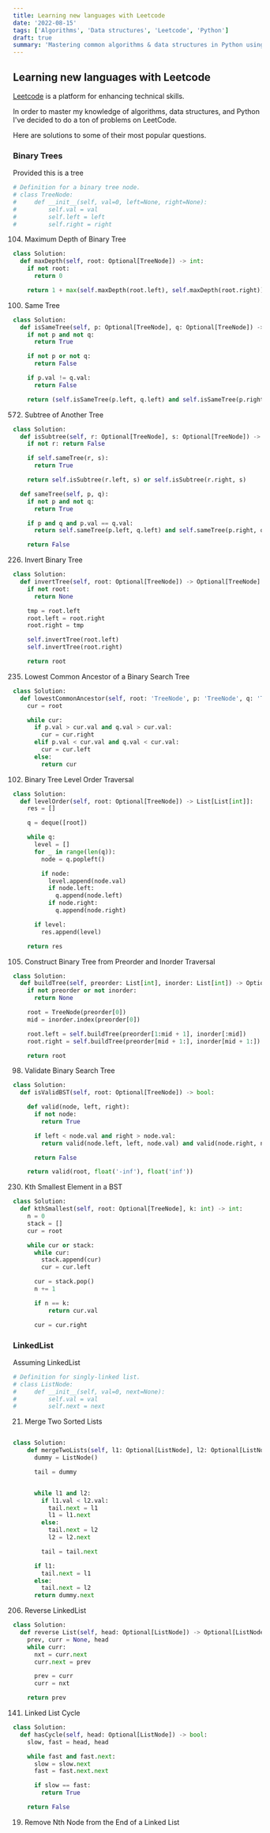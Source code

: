 ```yaml
---
title: Learning new languages with Leetcode
date: '2022-08-15'
tags: ['Algorithms', 'Data structures', 'Leetcode', 'Python']
draft: true
summary: 'Mastering common algorithms & data structures in Python using Leetcode problems'
---
```


## Learning new languages with Leetcode

[Leetcode](https://leetcode.com/) is a platform for enhancing technical skills.

In order to master my knowledge of algorithms, data structures, and Python I've decided to do a ton of problems on LeetCode.

Here are solutions to some of their most popular questions.

### Binary Trees

Provided this is a tree

```python
# Definition for a binary tree node.
# class TreeNode:
#     def __init__(self, val=0, left=None, right=None):
#         self.val = val
#         self.left = left
#         self.right = right
```

104. Maximum Depth of Binary Tree

```python
class Solution:
  def maxDepth(self, root: Optional[TreeNode]) -> int:
    if not root:
      return 0

    return 1 + max(self.maxDepth(root.left), self.maxDepth(root.right))
```

100. Same Tree

```python
class Solution:
  def isSameTree(self, p: Optional[TreeNode], q: Optional[TreeNode]) -> bool:
    if not p and not q:
      return True

    if not p or not q:
      return False

    if p.val != q.val:
      return False

    return (self.isSameTree(p.left, q.left) and self.isSameTree(p.right, q.right))
```

572. Subtree of Another Tree

```python
class Solution:
  def isSubtree(self, r: Optional[TreeNode], s: Optional[TreeNode]) -> bool:
    if not r: return False

    if self.sameTree(r, s):
      return True

    return self.isSubtree(r.left, s) or self.isSubtree(r.right, s)

  def sameTree(self, p, q):
    if not p and not q:
      return True

    if p and q and p.val == q.val:
      return self.sameTree(p.left, q.left) and self.sameTree(p.right, q.right)

    return False
```

226. Invert Binary Tree

```python
class Solution:
  def invertTree(self, root: Optional[TreeNode]) -> Optional[TreeNode]:
    if not root:
      return None

    tmp = root.left
    root.left = root.right
    root.right = tmp

    self.invertTree(root.left)
    self.invertTree(root.right)

    return root
```

235. Lowest Common Ancestor of a Binary Search Tree

```python
class Solution:
  def lowestCommonAncestor(self, root: 'TreeNode', p: 'TreeNode', q: 'TreeNode') -> 'TreeNode':
    cur = root

    while cur:
      if p.val > cur.val and q.val > cur.val:
        cur = cur.right
      elif p.val < cur.val and q.val < cur.val:
        cur = cur.left
      else:
        return cur
```

102. Binary Tree Level Order Traversal

```python
class Solution:
  def levelOrder(self, root: Optional[TreeNode]) -> List[List[int]]:
    res = []

    q = deque([root])

    while q:
      level = []
      for _ in range(len(q)):
        node = q.popleft()

        if node:
          level.append(node.val)
          if node.left:
            q.append(node.left)
          if node.right:
            q.append(node.right)

      if level:
        res.append(level)

    return res
```

105. Construct Binary Tree from Preorder and Inorder Traversal

```python
class Solution:
  def buildTree(self, preorder: List[int], inorder: List[int]) -> Optional[TreeNode]:
    if not preorder or not inorder:
      return None

    root = TreeNode(preorder[0])
    mid = inorder.index(preorder[0])

    root.left = self.buildTree(preorder[1:mid + 1], inorder[:mid])
    root.right = self.buildTree(preorder[mid + 1:], inorder[mid + 1:])

    return root
```

98. Validate Binary Search Tree

```python
class Solution:
  def isValidBST(self, root: Optional[TreeNode]) -> bool:

    def valid(node, left, right):
      if not node:
        return True

      if left < node.val and right > node.val:
        return valid(node.left, left, node.val) and valid(node.right, node.val, right)

      return False

    return valid(root, float('-inf'), float('inf'))
```

230. Kth Smallest Element in a BST

```python
class Solution:
  def kthSmallest(self, root: Optional[TreeNode], k: int) -> int:
    n = 0
    stack = []
    cur = root

    while cur or stack:
      while cur:
        stack.append(cur)
        cur = cur.left

      cur = stack.pop()
      n += 1

      if n == k:
          return cur.val

      cur = cur.right
```

### LinkedList

Assuming LinkedList

```python
# Definition for singly-linked list.
# class ListNode:
#     def __init__(self, val=0, next=None):
#         self.val = val
#         self.next = next
```

21. Merge Two Sorted Lists

```python

class Solution:
    def mergeTwoLists(self, l1: Optional[ListNode], l2: Optional[ListNode]) -> Optional[ListNode]:
      dummy = ListNode()

      tail = dummy


      while l1 and l2:
        if l1.val < l2.val:
          tail.next = l1
          l1 = l1.next
        else:
          tail.next = l2
          l2 = l2.next

        tail = tail.next

      if l1:
        tail.next = l1
      else:
        tail.next = l2
      return dummy.next
```

206. Reverse LinkedList

```python
class Solution:
  def reverse List(self, head: Optional[ListNode]) -> Optional[ListNode]:
    prev, curr = None, head
    while curr:
      nxt = curr.next
      curr.next = prev

      prev = curr
      curr = nxt

    return prev
```

141. Linked List Cycle

```python
class Solution:
  def hasCycle(self, head: Optional[ListNode]) -> bool:
    slow, fast = head, head

    while fast and fast.next:
      slow = slow.next
      fast = fast.next.next

      if slow == fast:
        return True

    return False
```

19. Remove Nth Node from the End of a Linked List

```python3

```
